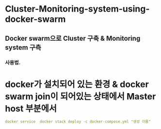 # Cluster-Monitoring-system-using-docker-swarm

## Docker swarm으로 Cluster 구축 & Monitoring system 구측

### 사용법.

# docker가 설치되어 있는 환경 & docker swarm join이 되어있는 상태에서 Master host 부분에서

```yaml
docker service  docker stack deploy -c docker-compose.yml "생성 이름"
